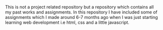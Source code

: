 This is not a project related repository but a repository which contains all my past works and assignments.
In this repository I have included some of assignments which I made around 6-7 months ago when I was just starting learning web development i.e html, css and  a little javascript.